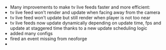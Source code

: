 - Many improvements to make tv live feeds faster and more efficient:
- tv live feed won't render and update when facing away from the camera
- tv live feed won't update but still render when player is not too near
- tv live feeds now update dynamically depending on update time, fps and update at staggered time thanks to a new update scheduling logic
- added many configs
- fired an event missing from neoforge
- 
